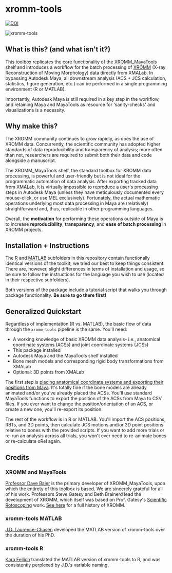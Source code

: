# xromm-tools

[![DOI](https://zenodo.org/badge/433590573.svg)](https://zenodo.org/badge/latestdoi/433590573)

![xromm-tools](https://user-images.githubusercontent.com/53494838/144144359-f118f0f4-9aab-4ba5-888a-2d77a5d76b5c.PNG)
## What is this? (and what isn't it?)
This toolbox replicates the core functionality of the [XROMM_MayaTools](https://bitbucket.org/xromm/xromm_mayatools/wiki/Home) shelf and introduces a workflow for the batch processing of [XROMM](https://www.xromm.org/) (X-ray Reconstruction of Moving Morphology) data directly from XMALab. In bypassing Autodesk Maya, all downstream analysis (ACS + JCS calculation, statistics, figure generation, etc.) can be performed in a single programming environment (R or MATLAB). 

Importantly, Autodesk Maya is still required in a key step in the workflow, and retaining Maya and MayaTools as resource for 'sanity-checks' and visualizations is a necessity.

## Why make this?
The XROMM community continues to grow rapidly, as does the use of XROMM data. Concurrently, the scientific community has adopted higher standards of data reproducibility and transparency of analysis; more often than not, researchers are required to submit both their data and code alongside a manuscript.  

The XROMM_MayaTools shelf, the standard toolbox for XROMM data processing, is powerful and user-friendly but is not ideal for the programmatic automation of data analysis. After exporting tracked data from XMALab, it is virtually impossible to reproduce a user's processing steps in Autodesk Maya (unless they have meticulously documented every mouse-click, or use MEL exclusively). Fortunately, the actual mathematic operations underlying most data processing in Maya are (relatively) straightforward and, thus, replicable in other programming languages.

Overall, the **motivation** for performing these operations outside of Maya is to increase **reproducibility**, **transparency**, and **ease of batch processing** in XROMM projects. 

## Installation + Instructions 
The [R](https://github.com/jdlaurence/xromm-tools/tree/main/R) and [MATLAB](https://github.com/jdlaurence/xromm-tools/tree/main/MATLAB) subfolders in this repository contain functionally identical versions of the toolkit; we tried our best to keep things consistent. There are, however, slight differences in terms of installation and usage, so be sure to follow the instructions for the language you wish to use (located in their respective subfolders).

Both versions of the package include a tutorial script that walks you through package functionality. **Be sure to go there first!**

## Generalized Quickstart
Regardless of implementation (R vs. MATLAB), the basic flow of data through the `xromm-tools` pipeline is the same. You'll need:  
* A working knowledge of basic XROMM data analysis- i.e., anatomical coordinate systems (ACSs) and joint coordinate systems (JCSs)
* This package installed
* Autodesk Maya and the MayaTools shelf installed
* Bone mesh models and corresponding rigid body transformations from XMALab  
* Optional: 3D points from XMALab

The first step is [placing anatomical coordinate systems and exporting their positions from Maya](https://github.com/jdlaurence/xromm-tools/blob/main/MATLAB/manual/get-acs-positions.md). It's totally fine if the bone models are already animated and/or you've already placed the ACSs. You'll use standard MayaTools functions to export the position of the ACSs from Maya to CSV files. If you ever want to change the position/orientation of an ACS, or create a new one, you'll re-export its position.

The rest of the workflow is in R or MATLAB. You'll import the ACS positions, RBTs, and 3D points, then calculate JCS motions and/or 3D point positions relative to bones with the provided scripts. If you want to add more trials or re-run an analysis across all trials, you won't ever need to re-animate bones or re-calculate oRel again. 

## Credits
### XROMM and MayaTools
[Professor Dave Baier](https://biology.providence.edu/faculty-members/david-baier/) is the primary developer of XROMM_MayaTools, upon which the entirety of this toolbox is based. We are sincerely grateful for all of his work. Professors Steve Gatesy and Beth Brainerd lead the development of XROMM, which itself was based on Prof. Gatesy's [Scientific Rotoscoping](https://onlinelibrary.wiley.com/doi/10.1002/jez.588) work. [See here](https://www.xromm.org/history/) for a full history of XROMM. 
### xromm-tools MATLAB
[J.D. Laurence-Chasen](https://github.com/jdlaurence) developed the MATLAB version of xromm-tools over the duration of his PhD.

### xromm-tools R
[Kara Feilich](https://github.com/kfeilich) translated the MATLAB version of xromm-tools to R, and was consistently perplexed by J.D.'s variable naming.
